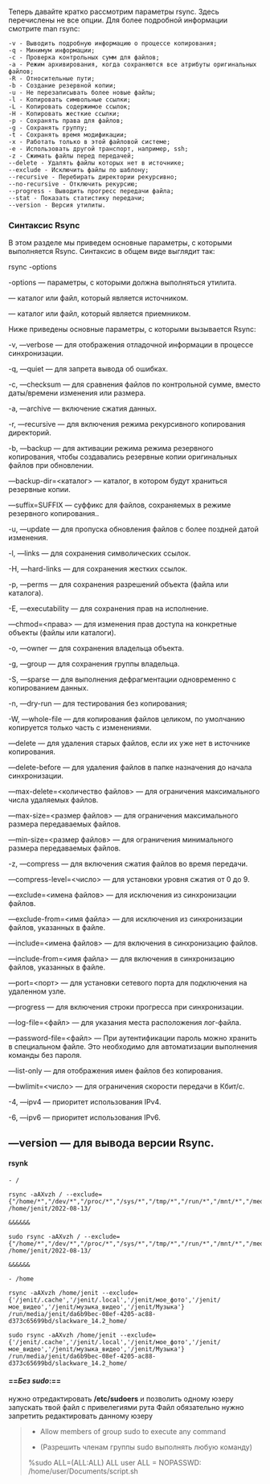 Теперь давайте кратко рассмотрим параметры rsync. Здесь перечислены не все опции. Для более подробной информации смотрите man rsync:

    -v - Выводить подробную информацию о процессе копирования;
    -q - Минимум информации;
    -c - Проверка контрольных сумм для файлов;
    -a - Режим архивирования, когда сохраняются все атрибуты оригинальных файлов;
    -R - Относительные пути;
    -b - Создание резервной копии;
    -u - Не перезаписывать более новые файлы;
    -l - Копировать символьные ссылки;
    -L - Копировать содержимое ссылок;
    -H - Копировать жесткие ссылки;
    -p - Сохранять права для файлов;
    -g - Сохранять группу;
    -t - Сохранять время модификации;
    -x - Работать только в этой файловой системе;
    -e - Использовать другой транспорт, например, ssh;
    -z - Сжимать файлы перед передачей;
    --delete - Удалять файлы которых нет в источнике;
    --exclude - Исключить файлы по шаблону;
    --recursive - Перебирать директории рекурсивно;
    --no-recursive - Отключить рекурсию;
    --progress - Выводить прогресс передачи файла;
    --stat - Показать статистику передачи;
    --version - Версия утилиты.

### Синтаксис Rsync

В этом разделе мы приведем основные параметры, с которыми выполняется Rsync. Синтаксис в общем виде выглядит так:

rsync -options <source> <destination>

-options — параметры, с которыми должна выполняться утилита.

<source>— каталог или файл, который является источником.

<destination> — каталог или файл, который является приемником.

Ниже приведены основные параметры, с которыми вызывается Rsync:

-v, —verbose — для отображения отладочной информации в процессе синхронизации.

-q, —quiet — для запрета вывода об ошибках.

-c, —checksum — для сравнения файлов по контрольной сумме, вместо даты/времени изменения или размера.

-a, —archive — включение сжатия данных.

-r, —recursive — для включения режима рекурсивного копирования директорий.

-b, —backup — для активации режима режима резервного копирования, чтобы создавались резервные копии оригинальных файлов при обновлении.

—backup-dir=<каталог> — каталог, в котором будут храниться резервные копии.

—suffix=SUFFIX — суффикс для файлов, сохраняемых в режиме резервного копирования..

-u, —update — для пропуска обновления файлов с более поздней датой изменения.

-l, —links — для сохранения символических ссылок.

-H, —hard-links — для сохранения жестких ссылок.

-p, —perms — для сохранения разрешений объекта (файла или каталога).

-E, —executability — для сохранения прав на исполнение.

—chmod=<права> — для изменения прав доступа на конкретные объекты (файлы или каталоги).

-o, —owner — для сохранения владельца объекта.

-g, —group — для сохранения группы владельца.

-S, —sparse — для выполнения дефрагментации одновременно с копированием данных.

-n, —dry-run — для тестирования без копирования;

-W, —whole-file — для копирования файлов целиком, по умолчанию копируется только часть с изменениями.

—delete — для удаления старых файлов, если их уже нет в источнике копирования.

—delete-before — для удаления файлов в папке назначения до начала синхронизации.

—max-delete=<количество файлов> — для ограничения максимального числа удаляемых файлов.

—max-size=<размер файлов> — для ограничения максимального размера передаваемых файлов.

—min-size=<размер файлов> — для ограничения минимального размера передаваемых файлов.

-z, —compress — для включения сжатия файлов во время передачи.

—compress-level=<число> — для установки уровня сжатия от 0 до 9.

—exclude=<имена файлов> — для исключения из синхронизации файлов.

—exclude-from=<имя файла> — для исключения из синхронизации файлов, указанных в файле.

—include=<имена файлов> — для включения в синхронизацию файлов.

—include-from=<имя файла> — для включения в синхронизацию файлов, указанных в файле.

—port=<порт> — для установки сетевого порта для подключения на удаленном узле.

—progress — для включения строки прогресса при синхронизации.

—log-file=<файл> — для указания места расположения лог-файла.

—password-file=<файл> — При аутентификации пароль можно хранить в специальном файле. Это необходимо для автоматизации выполнения команды без пароля.

—list-only — для отображения имен файлов без копирования.

—bwlimit=<число> — для ограничения скорости передачи в Кбит/c.

-4, —ipv4 — приоритет использования IPv4.

-6, —ipv6 — приоритет использования IPv6.

—version — для вывода версии Rsync.
---

#### rsynk

````
- /

rsync -aAXvzh / --exclude={"/home/*","/dev/*","/proc/*","/sys/*","/tmp/*","/run/*","/mnt/*","/media/*","/lost+found"} /home/jenit/2022-08-13/

&&&&&&

sudo rsync -aAXvzh / --exclude={"/home/*","/dev/*","/proc/*","/sys/*","/tmp/*","/run/*","/mnt/*","/media/*","/lost+found"} /home/jenit/2022-08-13/

&&&&&&

- /home

rsync -aAXvzh /home/jenit --exclude={'/jenit/.cache','/jenit/.local','/jenit/мое_фото','/jenit/мое_видео','/jenit/музыка_видео','/jenit/Музыка'} /run/media/jenit/da6b9bec-08ef-4205-ac88-d373c65699bd/slackware_14.2_home/

sudo rsync -aAXvzh /home/jenit --exclude={'/jenit/.cache','/jenit/.local','/jenit/мое_фото','/jenit/мое_видео','/jenit/музыка_видео','/jenit/Музыка'} /run/media/jenit/da6b9bec-08ef-4205-ac88-d373c65699bd/slackware_14.2_home/
````
#### ==**_Без sudo_**:==

нужно отредактировать **/etc/sudoers** и позволить одному юзеру запускать твой файл с привелегиями рута Файл обязательно нужно запретить редактировать данному юзеру

> - Allow members of group sudo to execute any command
>
> - (Разрешить членам группы sudo выполнять любую команду)
>
>
> %sudo ALL=(ALL:ALL) ALL user ALL = NOPASSWD: /home/user/Documents/script.sh

